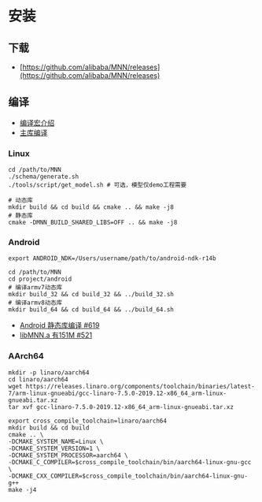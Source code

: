 
# 安装

## 下载

* [https://github.com/alibaba/MNN/releases](https://github.com/alibaba/MNN/releases)

## 编译

* [编译宏介绍](https://mnn-docs.readthedocs.io/en/latest/compile/cmake.html)
* [主库编译](https://mnn-docs.readthedocs.io/en/latest/compile/engine.html)

### Linux

```shell
cd /path/to/MNN
./schema/generate.sh
./tools/script/get_model.sh # 可选，模型仅demo工程需要

# 动态库
mkdir build && cd build && cmake .. && make -j8
# 静态库
cmake -DMNN_BUILD_SHARED_LIBS=OFF .. && make -j8
```

### Android

```shell
export ANDROID_NDK=/Users/username/path/to/android-ndk-r14b

cd /path/to/MNN
cd project/android
# 编译armv7动态库
mkdir build_32 && cd build_32 && ../build_32.sh
# 编译armv8动态库
mkdir build_64 && cd build_64 && ../build_64.sh
```

* [Android 静态库编译 #619](https://github.com/alibaba/MNN/issues/619)
* [libMNN.a 有151M #521](https://github.com/alibaba/MNN/issues/521)

### AArch64

```shell
mkdir -p linaro/aarch64
cd linaro/aarch64
wget https://releases.linaro.org/components/toolchain/binaries/latest-7/arm-linux-gnueabi/gcc-linaro-7.5.0-2019.12-x86_64_arm-linux-gnueabi.tar.xz
tar xvf gcc-linaro-7.5.0-2019.12-x86_64_arm-linux-gnueabi.tar.xz

export cross_compile_toolchain=linaro/aarch64
mkdir build && cd build
cmake .. \
-DCMAKE_SYSTEM_NAME=Linux \
-DCMAKE_SYSTEM_VERSION=1 \
-DCMAKE_SYSTEM_PROCESSOR=aarch64 \
-DCMAKE_C_COMPILER=$cross_compile_toolchain/bin/aarch64-linux-gnu-gcc \
-DCMAKE_CXX_COMPILER=$cross_compile_toolchain/bin/aarch64-linux-gnu-g++
make -j4
```
